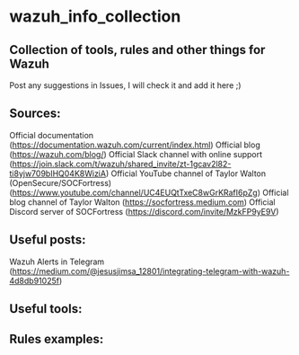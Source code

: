 # wazuh_info_collection
## Collection of tools, rules and other things for Wazuh

Post any suggestions in Issues, I will check it and add it here ;)

## Sources:
  Official documentation (https://documentation.wazuh.com/current/index.html)
  Official blog (https://wazuh.com/blog/)
  Official Slack channel with online support (https://join.slack.com/t/wazuh/shared_invite/zt-1gcav2l82-ti8yjw709bIHQ04K8WiziA)
  Official YouTube channel of Taylor Walton (OpenSecure/SOCFortress) (https://www.youtube.com/channel/UC4EUQtTxeC8wGrKRafI6pZg)
  Official blog channel of Taylor Walton (https://socfortress.medium.com)
  Official Discord server of SOCFortress (https://discord.com/invite/MzkFP9yE9V)
## Useful posts:
  Wazuh Alerts in Telegram (https://medium.com/@jesusjimsa_12801/integrating-telegram-with-wazuh-4d8db91025f)
  
## Useful tools:

## Rules examples:

